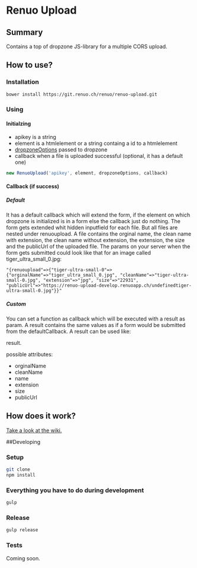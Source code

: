 # Renuo Upload

## Summary

Contains a top of dropzone JS-library for a multiple CORS upload.

## How to use?

### Installation 

```sh
bower install https://git.renuo.ch/renuo/renuo-upload.git
```
### Using

#### Initialzing

* apikey is a string
* element is a htmlelement or a string containg a id to a htmlelement
* [dropzoneOptions](http://www.dropzonejs.com/#configuration-options) passed to dropzone
* callback when a file is uploaded successful (optional, it has a default one)

```js
new RenuoUpload('apikey', element, dropzoneOptions, callback) 
```

#### Callback (if success)

##### Default

It has a default callback which will extend the form, if the element on which dropzone is initialized is in a form else the callback just do nothing. The form gets extended whit hidden inputfield for each file. But all files are nested under renuoupload. A file contains the orginal name, the clean name with extension, the clean name without extension, the extension, the size and the publicUrl of the uploaded file. The params on your server when the form gets submitted could look like that for an image called tiger_ultra_small_0.jpg:

```
"{renuoupload"=>{"tiger-ultra-small-0"=>{"orginalName"=>"tiger_ultra_small_0.jpg", "cleanName"=>"tiger-ultra-small-0.jpg", "extension"=>"jpg", "size"=>"22931", "publicUrl"=>"https://renuo-upload-develop.renuoapp.ch/undefinedtiger-ultra-small-0.jpg"}}"
```

##### Custom 
 
You can set a function as callback which will be executed with a result as param. A result contains the same values as if a form would be submitted from the defaultCallback. A result can be used like:

result.<attribute>

possible attributes:

* orginalName
* cleanName
* name      
* extension
* size
* publicUrl

## How does it work?

[Take a look at the wiki.](https://redmine.renuo.ch/projects/upload/wiki)


##Developing


### Setup

```sh
git clone
npm install
```

### Everything you have to do during development

```sh
gulp
```

### Release

```sh
gulp release
```

### Tests

Coming soon.
